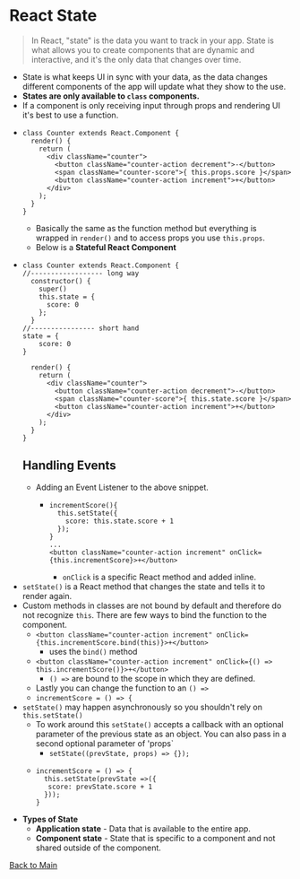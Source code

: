 # React State

> In React, "state" is the data you want to track in your app. State is what allows you to create components that are dynamic and interactive, and it's the only data that changes over time.

+ State is what keeps UI in sync with your data, as the data changes different components of the app will update what they show to the use.
+ **States are only available to `class` components.**
+ If a component is only receiving input through props and rendering UI it's best to use a function.
+ ```
  class Counter extends React.Component {
    render() {
      return (
        <div className="counter">
          <button className="counter-action decrement">-</button>
          <span className="counter-score">{ this.props.score }</span>
          <button className="counter-action increment">+</button>
        </div>
      );
    }
  }
  ```
  + Basically the same as the function method but everything is wrapped in `render()` and to access props you use `this.props`.
  + Below is a **Stateful React Component**
+ ```
  class Counter extends React.Component {
  //------------------ long way
    constructor() {
      super()
      this.state = {
        score: 0
      };
    }
  //---------------- short hand
  state = {
      score: 0
  }

    render() {
      return (
        <div className="counter">
          <button className="counter-action decrement">-</button>
          <span className="counter-score">{ this.state.score }</span>
          <button className="counter-action increment">+</button>
        </div>
      );
    }
  }
  ```
  ## Handling Events
  + Adding an Event Listener to the above snippet.
    + ```
      incrementScore(){
        this.setState({
          score: this.state.score + 1
        });
      }
      ...
      <button className="counter-action increment" onClick={this.incrementScore}>+</button>
      ```
      + `onClick` is a specific React method and added inline.
+ `setState()` is a React method that changes the state and tells it to render again.
+ Custom methods in classes are not bound by default and therefore do not recognize `this`.  There are few ways to bind the function to the component.
  + `<button className="counter-action increment" onClick={this.incrementScore.bind(this)}>+</button>`
    + uses the `bind()` method
  + `<button className="counter-action increment" onClick={() => this.incrementScore()}>+</button>`
    + `() =>` are bound to the scope in which they are defined.
  + Lastly you can change the function to an `() =>`
  + `incrementScore = () => {`
+ `setState()` may happen asynchronously so you shouldn't rely on `this.setState()`
  + To work around this `setState()` accepts a callback with an optional parameter of the previous state as an object.  You can also pass in a second optional parameter of 'props`
    + `setState((prevState, props) => {});`
  + ```
    incrementScore = () => {
      this.setState(prevState =>({
       score: prevState.score + 1
      }));
    }
    ```
+ **Types of State**
  + **Application state** - Data that is available to the entire app.
  + **Component state** - State that is specific to a component and not shared outside of the component.

[Back to Main](react.md)